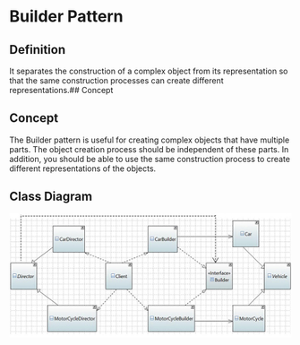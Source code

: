 # Builder Pattern

## Definition
It separates the construction of a complex object from its representation so that the same construction processes can create different representations.## Concept

## Concept
The Builder pattern is useful for creating complex objects that have multiple parts. The object creation process should be independent of these parts. In addition, you should be able to use the same construction process to create different representations of the objects.

## Class Diagram
![Class Diagram](class-diagram.jpg)
